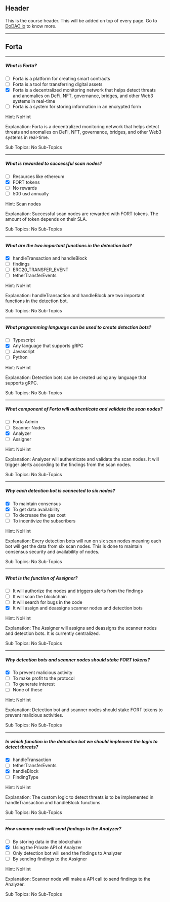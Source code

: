 ## Header
This is the course header. This will be added on top of every page. Go to [DoDAO.io](https://www.dodao.io) to know more.

 ---
 
 ## Forta
 
 
---

##### What is Forta?  

- [ ]  Forta is a platform for creating smart contracts
- [ ]  Forta is a tool for transferring digital assets
- [x]  Forta is a decentralized monitoring network that helps detect threats and anomalies on DeFi, NFT, governance, bridges, and other Web3 systems in real-time
- [ ]  Forta is a system for storing information in an encrypted form
  
Hint: NoHint
         
Explanation: Forta is a decentralized monitoring network that helps detect threats and anomalies on DeFi, NFT, governance, bridges, and other Web3 systems in real-time.

Sub Topics: No Sub-Topics
 

---

##### What is rewarded to successful scan nodes?  

- [ ]  Resources like ethereum
- [x]  FORT tokens
- [ ]  No rewards
- [ ]  500 usd annually
  
Hint: Scan nodes
         
Explanation: Successful scan nodes are rewarded with FORT tokens. The amount of token depends on their SLA.

Sub Topics: No Sub-Topics
 

---

##### What are the two important functions in the detection bot?  

- [x]  handleTransaction and handleBlock
- [ ]  findings
- [ ]  ERC20_TRANSFER_EVENT
- [ ]  tetherTransferEvents
  
Hint: NoHint
         
Explanation: handleTransaction and handleBlock are two important functions in the detection bot.

Sub Topics: No Sub-Topics
 

---

##### What programming language can be used to create detection bots?  

- [ ]  Typescript
- [x]  Any language that supports gRPC
- [ ]  Javascript
- [ ]  Python
  
Hint: NoHint
         
Explanation: Detection bots can be created using any language that supports gRPC.

Sub Topics: No Sub-Topics
 

---

##### What component of Forta will authenticate and validate the scan nodes?  

- [ ]  Forta Admin
- [ ]  Scanner Nodes
- [x]  Analyzer
- [ ]  Assigner
  
Hint: NoHint
         
Explanation: Analyzer will authenticate and validate the scan nodes. It will trigger alerts according to the findings from the scan nodes.

Sub Topics: No Sub-Topics
 

---

##### Why each detection bot is connected to six nodes?  

- [x]  To maintain consensus
- [x]  To get data availability
- [ ]  To decrease the gas cost
- [ ]  To incentivize the subscribers
  
Hint: NoHint
         
Explanation: Every detection bots will run on six scan nodes meaning each bot will get the data from six scan nodes. This is done to maintain consensus security and availability of nodes.

Sub Topics: No Sub-Topics
 

---

##### What is the function of Assigner?  

- [ ]  It will authorize the nodes and triggers alerts from the findings
- [ ]  It will scan the blockchain
- [ ]  It will search for bugs in the code
- [x]  It will assign and deassigns scanner nodes and detection bots
  
Hint: NoHint
         
Explanation: The Assigner will assigns and deassigns the scanner nodes and detection bots. It is currently centralized.

Sub Topics: No Sub-Topics
 

---

##### Why detection bots and scanner nodes should stake FORT tokens?  

- [x]  To prevent malicious activity
- [ ]  To make profit to the protocol
- [ ]  To generate interest
- [ ]  None of these
  
Hint: NoHint
         
Explanation: Detection bot and scanner nodes should stake FORT tokens to prevent malicious activities.

Sub Topics: No Sub-Topics
 

---

##### In which function in the detection bot we should implement the logic to detect threats?  

- [x]  handleTransaction
- [ ]  tetherTransferEvents
- [x]  handleBlock
- [ ]  FindingType
  
Hint: NoHint
         
Explanation: The custom logic to detect threats is to be implemented in handleTransaction and handleBlock functions.

Sub Topics: No Sub-Topics
 

---

##### How scanner node will send findings to the Analyzer?  

- [ ]  By storing data in the blockchain
- [x]  Using the Private API of Analyzer
- [ ]  Only detection bot will send the findings to Analyzer
- [ ]  By sending findings to the Assigner
  
Hint: NoHint
         
Explanation: Scanner node will make a API call to send findings to the Analyzer.

Sub Topics: No Sub-Topics
 
